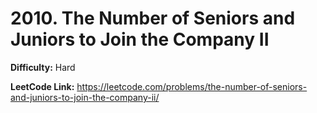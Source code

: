 # 2010. The Number of Seniors and Juniors to Join the Company II

**Difficulty:** Hard

**LeetCode Link:** https://leetcode.com/problems/the-number-of-seniors-and-juniors-to-join-the-company-ii/

